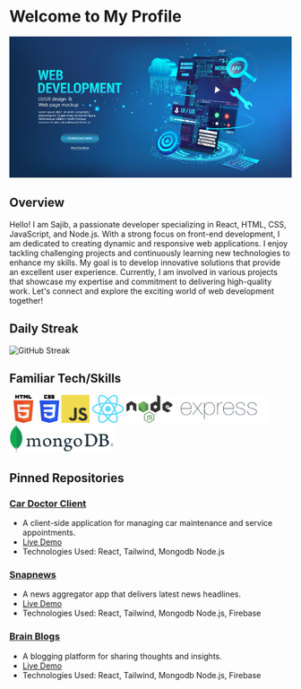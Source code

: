 # Welcome to My Profile

![Banner Image](https://github.com/Hr-Sajib/Hr-Sajib/blob/main/banner.jpg)

## Overview
Hello! I am Sajib, a passionate developer specializing in React, HTML, CSS, JavaScript, and Node.js. With a strong focus on front-end development, I am dedicated to creating dynamic and responsive web applications. I enjoy tackling challenging projects and continuously learning new technologies to enhance my skills. My goal is to develop innovative solutions that provide an excellent user experience. Currently, I am involved in various projects that showcase my expertise and commitment to delivering high-quality work. Let's connect and explore the exciting world of web development together!
## Daily Streak
![GitHub Streak](https://github-readme-streak-stats.herokuapp.com/?user=Hr-Sajib)

## Familiar Tech/Skills

<img src="https://github.com/Hr-Sajib/Hr-Sajib/blob/main/html.png" height="50">
<img src="https://github.com/Hr-Sajib/Hr-Sajib/blob/main/css.png" height="50">
<img src="https://github.com/Hr-Sajib/Hr-Sajib/blob/main/js.png" height="50">
<img src="https://github.com/Hr-Sajib/Hr-Sajib/blob/main/react.png" height="50">
<img src="https://github.com/Hr-Sajib/Hr-Sajib/blob/main/node.png" height="50">
<img src="https://github.com/Hr-Sajib/Hr-Sajib/blob/main/express.png" height="50">
<img src="https://github.com/Hr-Sajib/Hr-Sajib/blob/main/mongo.png" height="50">

## Pinned Repositories

### [Car Doctor Client](https://github.com/Hr-Sajib/car-doctor-client)
- A client-side application for managing car maintenance and service appointments.
- [Live Demo](https://car-doctor-f2b62.web.app/)
- Technologies Used: React, Tailwind, Mongodb Node.js

### [Snapnews](https://github.com/programming-hero-web-course1/b9a12-client-side-Hr-Sajib)
- A news aggregator app that delivers latest news headlines.
- [Live Demo](https://snapnews-ecc6b.web.app)
- Technologies Used: React, Tailwind, Mongodb Node.js, Firebase

### [Brain Blogs](https://github.com/Porgramming-Hero-web-course/b9a11-client-side-Hr-Sajib)
- A blogging platform for sharing thoughts and insights.
- [Live Demo](https://brain-blogs.web.app)
- Technologies Used: React, Tailwind, Mongodb Node.js, Firebase